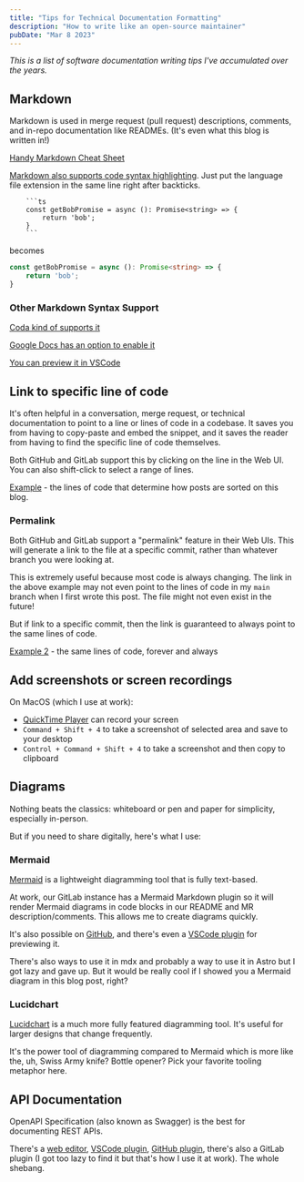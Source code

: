 ```yaml
---
title: "Tips for Technical Documentation Formatting"
description: "How to write like an open-source maintainer"
pubDate: "Mar 8 2023"
---
```


*This is a list of software documentation writing tips I've accumulated over the years.*

## Markdown
Markdown is used in merge request (pull request) descriptions, comments, and in-repo documentation like READMEs. (It's even what this blog is written in!)

[Handy Markdown Cheat Sheet](https://www.markdownguide.org/cheat-sheet/)

[Markdown also supports code syntax highlighting](https://www.markdownguide.org/extended-syntax/#syntax-highlighting). Just put the language file extension in the same line right after backticks.
```
    ```ts
    const getBobPromise = async (): Promise<string> => {
        return 'bob';
    }
    ```
```
becomes
```ts
const getBobPromise = async (): Promise<string> => {
    return 'bob';
}
```

### Other Markdown Syntax Support
[Coda kind of supports it](https://help.coda.io/en/articles/1821353-markdown-shortcuts-in-coda)

[Google Docs has an option to enable it](https://support.google.com/docs/answer/12014036?hl=en)

[You can preview it in VSCode](https://code.visualstudio.com/docs/languages/markdown#_markdown-preview)

## Link to specific line of code
It's often helpful in a conversation, merge request, or technical documentation to point to a line or lines of code in a codebase. It saves you from having to copy-paste and embed the snippet, and it saves the reader from having to find the specific line of code themselves.

Both GitHub and GitLab support this by clicking on the line in the Web UI. You can also shift-click to select a range of lines.

[Example](https://github.com/kevinyou/blog/blob/main/src/pages/index.astro#L8-L10) - the lines of code that determine how posts are sorted on this blog.

### Permalink
Both GitHub and GitLab support a "permalink" feature in their Web UIs. This will generate a link to the file at a specific commit, rather than whatever branch you were looking at.

This is extremely useful because most code is always changing. The link in the above example may not even point to the lines of code in my `main` branch when I first wrote this post. The file might not even exist in the future!

But if link to a specific commit, then the link is guaranteed to always point to the same lines of code.

[Example 2](https://github.com/kevinyou/blog/blob/b4f9805baff01470e969e450fb255317f4299a95/src/pages/index.astro#L8-L10) - the same lines of code, forever and always

## Add screenshots or screen recordings
On MacOS (which I use at work):
- [QuickTime Player](https://support.apple.com/guide/quicktime-player/record-your-screen-qtp97b08e666/mac) can record your screen
- `Command + Shift + 4` to take a screenshot of selected area and save to your desktop
- `Control + Command + Shift + 4` to take a screenshot and then copy to clipboard

## Diagrams
Nothing beats the classics: whiteboard or pen and paper for simplicity, especially in-person.

But if you need to share digitally, here's what I use:

### Mermaid
[Mermaid](https://mermaid.js.org/) is a lightweight diagramming tool that is fully text-based.

At work, our GitLab instance has a Mermaid Markdown plugin so it will render Mermaid diagrams in code blocks in our README and MR description/comments. This allows me to create diagrams quickly.


It's also possible on [GitHub](https://github.blog/2022-02-14-include-diagrams-markdown-files-mermaid/), and there's even a [VSCode plugin](https://marketplace.visualstudio.com/items?itemName=bierner.markdown-mermaid) for previewing it.

There's also ways to use it in mdx and probably a way to use it in Astro but I got lazy and gave up. But it would be really cool if I showed you a Mermaid diagram in this blog post, right?

### Lucidchart
[Lucidchart](https://www.lucidchart.com/pages/) is a much more fully featured diagramming tool. It's useful for larger designs that change frequently.

It's the power tool of diagramming compared to Mermaid which is more like the, uh, Swiss Army knife? Bottle opener? Pick your favorite tooling metaphor here.

## API Documentation
OpenAPI Specification (also known as Swagger) is the best for documenting REST APIs.

There's a [web editor](https://editor.swagger.io/), [VSCode plugin](https://marketplace.visualstudio.com/items?itemName=42Crunch.vscode-openapi), [GitHub plugin](https://github.com/peter-evans/swagger-github-pages), there's also a GitLab plugin (I got too lazy to find it but that's how I use it at work). The whole shebang.